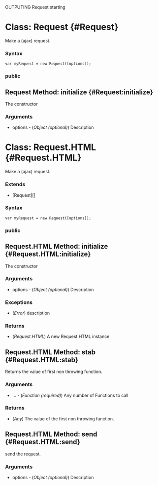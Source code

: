 OUTPUTING Request starting


Class: Request {#Request}
===============================

Make a (ajax) request.

### Syntax

	var myRequest = new Request([options]);

### public

Request Method: initialize {#Request:initialize}
----------------------------

The constructor

### Arguments

* options - (*Object (optional)*) Description



Class: Request.HTML {#Request.HTML}
===============================

Make a (ajax) request.

### Extends

* [Request][]

### Syntax

	var myRequest = new Request([options]);

### public

Request.HTML Method: initialize {#Request.HTML:initialize}
----------------------------

The constructor

### Arguments

* options - (*Object (optional)*) Description

### Exceptions

* (*Error*) description

### Returns

* (*Request.HTML*) A new Request.HTML instance


Request.HTML Method: stab {#Request.HTML:stab}
----------------------------

Returns the value of first non throwing function.

### Arguments

* ... - (*Function (required)*) Any number of Functions to call

### Returns

* (*Any*) The value of the first non throwing function.


Request.HTML Method: send {#Request.HTML:send}
----------------------------

send the request.

### Arguments

* options - (*Object (optional)*) Description



